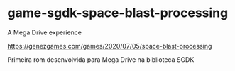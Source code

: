 # game-sgdk-space-blast-processing
A Mega Drive experience

https://genezgames.com/games/2020/07/05/space-blast-processing

Primeira rom desenvolvida para Mega Drive na biblioteca SGDK
